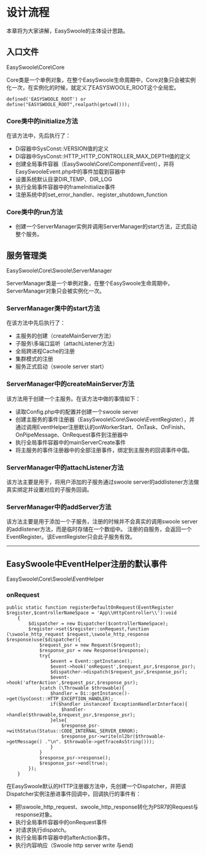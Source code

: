# 设计流程
本章将为大家讲解，EasySwoole的主体设计思路。
## 入口文件
EasySwoole\Core\Core

Core类是一个单例对象，在整个EasySwoole生命周期中，Core对象只会被实例化一次，在实例化的时候，就定义了EASYSWOOLE_ROOT这个全局宏。
```
defined('EASYSWOOLE_ROOT') or define("EASYSWOOLE_ROOT",realpath(getcwd()));
```
### Core类中的initialize方法
在该方法中，先后执行了：
- Di容器中SysConst::VERSION值的定义
- Di容器中SysConst::HTTP_HTTP_CONTROLLER_MAX_DEPTH值的定义
- 创建全局事件容器（EasySwoole\Core\Component\Event），并将EasySwooleEvent.php中的事件加载到容器中
- 设置系统默认目录DIR_TEMP、DIR_LOG
- 执行全局事件容器中的frameInitialize事件
- 注册系统中的set_error_handler、register_shutdown_function

### Core类中的run方法
- 创建一个ServerManager实例并调用ServerManager的start方法，正式启动整个服务。

## 服务管理类
EasySwoole\Core\Swoole\ServerManager

ServerManager类是一个单例对象，在整个EasySwoole生命周期中，ServerManager对象只会被实例化一次。

### ServerManager类中的start方法
在该方法中先后执行了：
- 主服务的创建（createMainServer方法）
- 子服务\多端口监听（attachListener方法）
- 全局跨进程Cache的注册
- 集群模式的注册
- 服务正式启动（swoole server start）

### ServerManager中的createMainServer方法
该方法用于创建一个主服务。在该方法中做的事情如下：
- 读取Config.php中的配置并创建一个swoole server
- 创建主服务的事件注册器（EasySwoole\Core\Swoole\EventRegister），并通过调用EventHelper注册默认的onWorkerStart、OnTask、OnFinish、OnPipeMessage、OnRequest事件到注册器中
- 执行全局事件容器中的mainServerCreate事件
- 将主服务的事件注册器中的全部注册事件，绑定到主服务的回调事件中国。

### ServerManager中的attachListener方法
该方法主要是用于，将用户添加的子服务通过swoole server的addlistener方法做真实绑定并设置对应的子服务回调。

### ServerManager中的addServer方法
该方法主要是用于添加一个子服务，注册的时候并不会真实的调用swoole server的addlistener方法，而是临时存储在一个数组中。
注册的自服务，会返回一个EventRegister。该EventRegister只会此子服务有效。

-----------------------------------

## EasySwoole中EventHelper注册的默认事件
EasySwoole\Core\Swoole\EventHelper

### onRequest
```
public static function registerDefaultOnRequest(EventRegister $register,$controllerNameSpace = 'App\\HttpController\\'):void
    {
        $dispatcher = new Dispatcher($controllerNameSpace);
        $register->set($register::onRequest,function (\swoole_http_request $request,\swoole_http_response $response)use($dispatcher){
            $request_psr = new Request($request);
            $response_psr = new Response($response);
            try{
                $event = Event::getInstance();
                $event->hook('onRequest',$request_psr,$response_psr);
                $dispatcher->dispatch($request_psr,$response_psr);
                $event->hook('afterAction',$request_psr,$response_psr);
            }catch (\Throwable $throwable){
                $handler = Di::getInstance()->get(SysConst::HTTP_EXCEPTION_HANDLER);
                if($handler instanceof ExceptionHandlerInterface){
                    $handler->handle($throwable,$request_psr,$response_psr);
                }else{
                    $response_psr->withStatus(Status::CODE_INTERNAL_SERVER_ERROR);
                    $response_psr->write(nl2br($throwable->getMessage() ."\n". $throwable->getTraceAsString()));
                }
            }
            $response_psr->response();
            $response_psr->end(true);
        });
    }
```
在EasySwoole默认的HTTP注册器方法中，先创建一个Dispatcher，并把该Dispatcher实例注册进事件回调中，回调执行的事件有：
- 把\swoole_http_request、swoole_http_response转化为PSR7的Request与response对象。
- 执行全局事件容器中的onRequest事件
- 对请求执行dispatch。
- 执行全局事件容器中的afterAction事件。
- 执行内容响应（Swoole http server write 与end)

